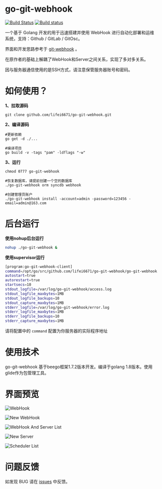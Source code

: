 # go-git-webhook

[![Build Status](https://travis-ci.org/lifei6671/go-git-webhook.svg?branch=master)](https://travis-ci.org/lifei6671/go-git-webhook)
[![Build status](https://ci.appveyor.com/api/projects/status/tpm2k23umrqri2dd/branch/master?svg=true)](https://ci.appveyor.com/project/lifei6671/go-git-webhook/branch/master)

一个基于 Golang 开发的用于迅速搭建并使用 WebHook 进行自动化部署和运维系统，支持：Github / GitLab / GitOsc。

界面和开发思路参考于 [git-webhook](https://github.com/NetEaseGame/git-webhook) 。

在原作者的基础上解耦了WebHook和Server之间关系，实现了多对多关系。

因与服务器通信使用的是SSH方式，请注意保管服务器账号和密码。

# 如何使用？

**1、拉取源码**

```
git clone github.com/lifei6671/go-git-webhook.git

```

**2、编译源码**

```
#更新依赖
go get -d ./...

#编译项目
go build -v -tags "pam" -ldflags "-w"
```

**3、运行**

```
chmod 0777 go-git-webhook

#恢复数据库，请提前创建一个空的数据库
./go-git-webhook orm syncdb webhook

#创建管理员账户
./go-git-webhook install -account=admin -password=123456 -email=admin@163.com

```

# 后台运行

**使用nohup后台运行**

```bash
nohup ./go-git-webhook &
```


**使用supervisor运行**

```bash
[program:go-git-webhook-client]
command=/opt/go/src/github.com/lifei6671/go-git-webhook/go-git-webhook
autostart=true
autorestart=true
startsecs=10
stdout_logfile=/var/log/go-git-webhook/access.log
stdout_logfile_maxbytes=1MB
stdout_logfile_backups=10
stdout_capture_maxbytes=1MB
stderr_logfile=/var/log/go-git-webhook/error.log
stderr_logfile_maxbytes=1MB
stderr_logfile_backups=10
stderr_capture_maxbytes=1MB

```

请将配置中的 `command` 配置为你服务器的实际程序地址


# 使用技术

go-git-webhook 基于beego框架1.7.2版本开发。编译于golang 1.8版本。使用glide作为包管理工具。

# 界面预览

![WebHook](https://github.com/lifei6671/go-git-webhook/blob/master/static/uploads/1.png?raw=true)

![New WebHook](https://github.com/lifei6671/go-git-webhook/blob/master/static/uploads/2.png?raw=true)

![WebHook And Server List](https://github.com/lifei6671/go-git-webhook/blob/master/static/uploads/4.png?raw=true)

![New Server](https://github.com/lifei6671/go-git-webhook/blob/master/static/uploads/7.png?raw=true)

![Scheduler List](https://github.com/lifei6671/go-git-webhook/blob/master/static/uploads/6.png?raw=true)

# 问题反馈

如发现 BUG 请在 [issues](https://github.com/lifei6671/go-git-webhook/issues) 中反馈。
